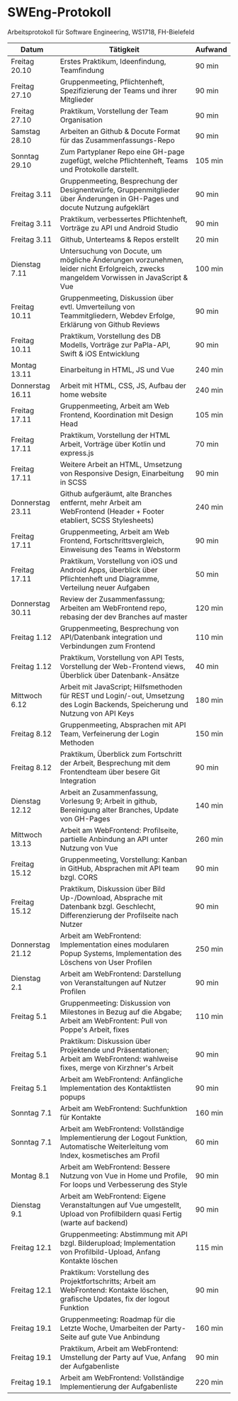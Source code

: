 SWEng-Protokoll
=================

Arbeitsprotokoll für Software Engineering, WS1718, FH-Bielefeld

| Datum            | Tätigkeit                                                                                                                             | Aufwand  |
| ---------------- | ------------------------------------------------------------------------------------------------------------------------------------- | -------- |
| Freitag 20.10    | Erstes Praktikum, Ideenfindung, Teamfindung                                                                                           |  90 min  |
| Freitag 27.10    | Gruppenmeeting, Pflichtenheft, Spezifizierung der Teams und ihrer Mitglieder                                                          |  90 min  |
| Freitag 27.10    | Praktikum, Vorstellung der Team Organisation                                                                                          |  90 min  |
| Samstag 28.10    | Arbeiten an Github & Docute Format für das Zusammenfassungs-Repo                                                                      |  90 min  |
| Sonntag 29.10    | Zum Partyplaner Repo eine GH-page zugefügt, welche Pflichtenheft, Teams und Protokolle darstellt.                                     | 105 min  |
| Freitag 3.11     | Gruppenmeeting, Besprechung der Designentwürfe, Gruppenmitglieder über Änderungen in GH-Pages und docute Nutzung aufgeklärt           |  90 min  |
| Freitag 3.11     | Praktikum, verbessertes Pflichtenheft, Vorträge zu API und Android Studio                                                             |  90 min  |
| Freitag 3.11     | Github, Unterteams & Repos erstellt                                                                                                   |  20 min  |
| Dienstag 7.11    | Untersuchung von Docute, um mögliche Änderungen vorzunehmen, leider nicht Erfolgreich, zwecks mangeldem Vorwissen in JavaScript & Vue | 100 min  |
| Freitag 10.11    | Gruppenmeeting, Diskussion über evtl. Umverteilung von Teammitgliedern, Webdev Erfolge, Erklärung von Github Reviews                  |  90 min  |
| Freitag 10.11    | Praktikum, Vorstellung des DB Modells, Vorträge zur PaPla-API, Swift & iOS Entwicklung                                                |  90 min  |
| Montag 13.11     | Einarbeitung in HTML, JS und Vue                                                                                                      | 240 min  |
| Donnerstag 16.11 | Arbeit mit HTML, CSS, JS, Aufbau der home website                                                                                     | 240 min  |
| Freitag 17.11    | Gruppenmeeting, Arbeit am Web Frontend, Koordination mit Design Head                                                                  | 105 min  |
| Freitag 17.11    | Praktikum, Vorstellung der HTML Arbeit, Vorträge über Kotlin und express.js                                                           |  70 min  |
| Freitag 17.11    | Weitere Arbeit an HTML, Umsetzung von Responsive Design, Einarbeitung in SCSS                                                         |  90 min  |
| Donnerstag 23.11 | Github aufgeräumt, alte Branches entfernt, mehr Arbeit am WebFrontend (Header + Footer etabliert, SCSS Stylesheets)                   | 240 min  |
| Freitag 17.11    | Gruppenmeeting, Arbeit am Web Frontend, Fortschrittsvergleich, Einweisung des Teams in Webstorm                                       |  90 min  |
| Freitag 17.11    | Praktikum, Vorstellung von iOS und Android Apps, überblick über Pflichtenheft und Diagramme, Verteilung neuer Aufgaben                |  50 min  |
| Donnerstag 30.11 | Review der Zusammenfassung; Arbeiten am WebFrontend repo, rebasing der dev Branches auf master                                        | 120 min  |
| Freitag 1.12     | Gruppenmeeting, Besprechung von API/Datenbank integration und Verbindungen zum Frontend                                               | 110 min  |
| Freitag 1.12     | Praktikum, Vorstellung von API Tests, Vorstellung der Web-Frontend views, Überblick über Datenbank-Ansätze                            |  40 min  |
| Mittwoch 6.12    | Arbeit mit JavaScript; Hilfsmethoden für REST und Login/-out, Umsetzung des Login Backends, Speicherung und Nutzung von API Keys      | 180 min  |
| Freitag 8.12     | Gruppenmeeting, Absprachen mit API Team, Verfeinerung der Login Methoden                                                              | 150 min  |
| Freitag 8.12     | Praktikum, Überblick zum Fortschritt der Arbeit, Besprechung mit dem Frontendteam über besere Git Integration                         |  90 min  |
| Dienstag 12.12   | Arbeit an Zusammenfassung, Vorlesung 9; Arbeit in github, Bereinigung alter Branches, Update von GH-Pages                             | 140 min  |
| Mittwoch 13.13   | Arbeit am WebFrontend: Profilseite, partielle Anbindung an API unter Nutzung von Vue                                                  | 260 min  |
| Freitag 15.12    | Gruppenmeeting, Vorstellung: Kanban in GitHub, Absprachen mit API team bzgl. CORS                                                     |  90 min  |
| Freitag 15.12    | Praktikum, Diskussion über Bild Up-/Download, Absprache mit Datenbank bzgl. Geschlecht, Differenzierung der Profilseite nach Nutzer   |  90 min  |
| Donnerstag 21.12 | Arbeit am WebFrontend: Implementation eines modularen Popup Systems, Implementation des Löschens von User Profilen                    | 250 min  |
| Dienstag 2.1     | Arbeit am WebFrontend: Darstellung von Veranstaltungen auf Nutzer Profilen                                                            |  90 min  |
| Freitag 5.1      | Gruppenmeeting: Diskussion von Milestones in Bezug auf die Abgabe; Arbeit am WebFrontent: Pull von Poppe's Arbeit, fixes              | 110 min  |
| Freitag 5.1      | Praktikum: Diskussion über Projektende und Präsentationen; Arbeit am WebFrontend: wahlweise fixes, merge von Kirzhner's Arbeit        |  90 min  |
| Freitag 5.1      | Arbeit am WebFrontend: Anfängliche Implementation des Kontaktlisten popups                                                            |  90 min  |
| Sonntag 7.1      | Arbeit am WebFrontend: Suchfunktion für Kontakte                                                                                      | 160 min  |
| Sonntag 7.1      | Arbeit am WebFrontend: Vollständige Implementierung der Logout Funktion, Automatische Weiterleitung vom Index, kosmetisches am Profil |  60 min  |
| Montag 8.1       | Arbeit am WebFrontend: Bessere Nutzung von Vue in Home und Profile, For loops und Verbesserung des Style                              |  90 min  |
| Dienstag 9.1     | Arbeit am WebFrontend: Eigene Veranstaltungen auf Vue umgestellt, Upload von Profilbildern quasi Fertig (warte auf backend)           |  90 min  |
| Freitag 12.1     | Gruppenmeeting: Abstimmung mit API bzgl. Bilderupload; Implementation von Profilbild-Upload, Anfang Kontakte löschen                  | 115 min  |	
| Freitag 12.1     | Praktikum: Vorstellung des Projektfortschritts; Arbeit am WebFrontend: Kontakte löschen, grafische Updates, fix der logout Funktion   |  90 min  |
| Freitag 19.1     | Gruppenmeeting: Roadmap für die Letzte Woche, Umarbeiten der Party-Seite auf gute Vue Anbindung                                       | 160 min  |
| Freitag 19.1     | Praktikum, Arbeit am WebFrontend: Umstellung der Party auf Vue, Anfang der Aufgabenliste                                              |  90 min  |
| Freitag 19.1     | Arbeit am WebFrontend: Vollständige Implementierung der Aufgabenliste                                                                 | 220 min  |
